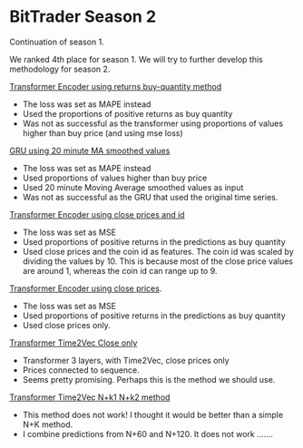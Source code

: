 # BitTrader Season 2 

Continuation of season 1. 

We ranked 4th place for season 1. We will try to further develop this methodology for season 2. 


[Transformer Encoder using returns buy-quantity method](https://github.com/puzzlecollector/bitTrader/blob/main/season2/Transformer%20close%20prices%20different%20buy%20quantity%20method.ipynb)
- The loss was set as MAPE instead 
- Used the proportions of positive returns as buy quantity 
- Was not as successful as the transformer using proportions of values higher than buy price (and using mse loss) 

[GRU using 20 minute MA smoothed values](https://github.com/puzzlecollector/bitTrader/blob/main/season2/GRU_20_mins_MA_Prediction.ipynb)
- The loss was set as MAPE instead 
- Used proportions of values higher than buy price
- Used 20 minute Moving Average smoothed values as input 
- Was not as successful as the GRU that used the original time series. 


[Transformer Encoder using close prices and id](https://github.com/puzzlecollector/bitTrader/blob/main/season2/Transformer_id_close.ipynb) 
- The loss was set as MSE 
- Used proportions of positive returns in the predictions as buy quantity 
- Used close prices and the coin id as features. The coin id was scaled by dividing the values by 10. This is because most of the close price values are around 1, whereas the coin id can range up to 9.  

[Transformer Encoder using close prices](https://github.com/puzzlecollector/bitTrader/blob/main/season2/Transformer%20Returns%20Proportions.ipynb). 
- The loss was set as MSE 
- Used proportions of positive returns in the predictions as buy quantity 
- Used close prices only. 

[Transformer Time2Vec Close only](https://github.com/puzzlecollector/bitTrader/blob/main/season2/Transformer%20Time2Vec%20Close%20Only.ipynb) 
- Transformer 3 layers, with Time2Vec, close prices only
- Prices connected to sequence. 
- Seems pretty promising. Perhaps this is the method we should use.   


[Transformer Time2Vec N+k1 N+k2 method](https://github.com/puzzlecollector/bitTrader/blob/main/season2/Transformer_Time2Vec_Close_60_and_120_point_predictions.ipynb) 
- This method does not work! I thought it would be better than a simple N+K method. 
- I combine predictions from N+60 and N+120. It does not work ....... 
